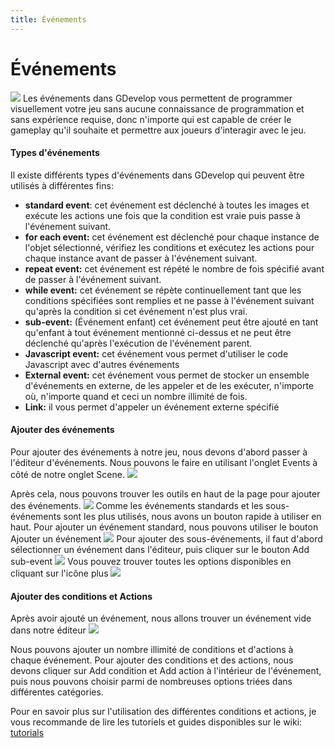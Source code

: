 ```yaml
---
title: Événements
---
```

# Événements
![](/gdevelop5/event-screenshot.png)
Les événements dans GDevelop vous permettent de programmer visuellement votre jeu sans aucune connaissance de programmation et sans expérience requise, donc n'importe qui est capable de créer le gameplay qu'il souhaite et permettre aux joueurs d'interagir avec le jeu.

####  Types d'événements

Il existe différents types d'événements dans GDevelop qui peuvent être utilisés à différentes fins:

  * **standard event**:   cet événement est déclenché à toutes les images et exécute les actions une fois que la condition est vraie puis passe à l'événement suivant.
  * **for each event:** cet événement est déclenché pour chaque instance de l'objet sélectionné, vérifiez les conditions et exécutez les actions pour chaque instance avant de passer à l'événement suivant.
  * **repeat event:** cet événement est répété le nombre de fois spécifié avant de passer à l'événement suivant.
  * **while event:** cet événement se répète continuellement tant que les conditions spécifiées sont remplies et ne passe à l'événement suivant qu'après la condition si cet événement n'est plus vrai.
  * **sub-event:** (Événement enfant) cet événement peut être ajouté en tant qu'enfant à tout événement mentionné ci-dessus et ne peut être déclenché qu'après l'exécution de l'événement parent.
  * **Javascript event:** cet événement vous permet d'utiliser le code Javascript avec d'autres événements
  * **External event:** cet événement vous permet de stocker un ensemble d'événements en externe, de les appeler et de les exécuter, n'importe où, n'importe quand et ceci un nombre illimité de fois.
  * **Link:** il vous permet d'appeler un événement externe spécifié

####  Ajouter des événements
Pour ajouter des événements à notre jeu, nous devons d'abord passer à l'éditeur d'événements. Nous pouvons le faire en utilisant l'onglet Events à côté de notre onglet Scene.
![](/gdevelop5/objects/events-tab.png)

Après cela, nous pouvons trouver les outils en haut de la page pour ajouter des événements.
![](/gdevelop5/events-editor-toolset.png)
Comme les événements standards et les sous-événements sont les plus utilisés, nous avons un bouton rapide à utiliser en haut.
Pour ajouter un événement standard, nous pouvons utiliser le bouton Ajouter un événement
![](/gdevelop5/add-event-button.png)
Pour ajouter des sous-événements, il faut d'abord sélectionner un événement dans l'éditeur, puis cliquer sur le bouton Add sub-event
![](/gdevelop5/sub-event-button.png)
Vous pouvez trouver toutes les options disponibles en cliquant sur l'icône plus
![](/gdevelop5/add-special-events.png)

####  Ajouter des conditions et Actions
Après avoir ajouté un événement, nous allons trouver un événement vide dans notre éditeur
![](/gdevelop5/blank-event.png)

Nous pouvons ajouter un nombre illimité de conditions et d'actions à chaque événement.
Pour ajouter des conditions et des actions, nous devons cliquer sur Add condition et Add action à l'intérieur de l'événement, puis nous pouvons choisir parmi de nombreuses options triées dans différentes catégories.

Pour en savoir plus sur l'utilisation des différentes conditions et actions, je vous recommande de lire les tutoriels et guides disponibles sur le wiki:  [tutorials](/gdevelop5/tutorials)
